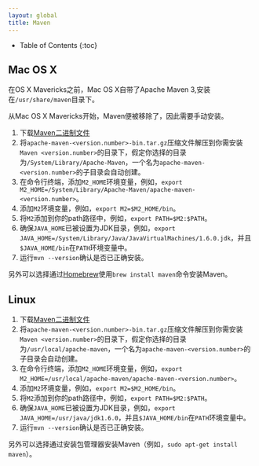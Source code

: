 ```yaml
---
layout: global
title: Maven
---
```


* Table of Contents
{:toc}

## Mac OS X

在OS X Mavericks之前，Mac OS X自带了Apache Maven 3,安装在`/usr/share/maven`目录下。

从Mac OS X Mavericks开始，Maven便被移除了，因此需要手动安装。

1.  下载[Maven二进制文件](http://maven.apache.org/download.cgi)
2.  将`apache-maven-<version.number>-bin.tar.gz`压缩文件解压到你需安装`Maven <version.number>`的目录下，假定你选择的目录为`/System/Library/Apache-Maven`，一个名为`apache-maven-<version.number>`的子目录会自动创建。
3.  在命令行终端，添加`M2_HOME`环境变量，例如，`export M2_HOME=/System/Library/Apache-Maven/apache-maven-<version.number>`。
4.  添加`M2`环境变量，例如，`export M2=$M2_HOME/bin`。
5.  将`M2`添加到你的path路径中，例如，`export PATH=$M2:$PATH`。
6.  确保`JAVA_HOME`已被设置为JDK目录，例如，`export JAVA_HOME=/System/Library/Java/JavaVirtualMachines/1.6.0.jdk`，并且`$JAVA_HOME/bin`在`PATH`环境变量中。
7.  运行`mvn --version`确认是否已正确安装。

另外可以选择通过[Homebrew](http://brew.sh/)使用`brew install maven`命令安装Maven。

## Linux

1.  下载[Maven二进制文件](http://maven.apache.org/download.cgi)
2.  将`apache-maven-<version.number>-bin.tar.gz`压缩文件解压到你需安装`Maven <version.number>`的目录下，假定你选择的目录为`/usr/local/apache-maven`，一个名为`apache-maven-<version.number>`的子目录会自动创建。
3.  在命令行终端，添加`M2_HOME`环境变量，例如，`export M2_HOME=/usr/local/apache-maven/apache-maven-<version.number>`。
4.  添加`M2`环境变量，例如，`export M2=$M2_HOME/bin`。
5.  将`M2`添加到你的path路径中，例如，`export PATH=$M2:$PATH`。
6.  确保`JAVA_HOME`已被设置为JDK目录，例如，`export JAVA_HOME=/usr/java/jdk1.6.0`，并且`$JAVA_HOME/bin`在`PATH`环境变量中。
7.  运行`mvn --version`确认是否已正确安装。

另外可以选择通过安装包管理器安装Maven（例如，`sudo apt-get install maven`）。
